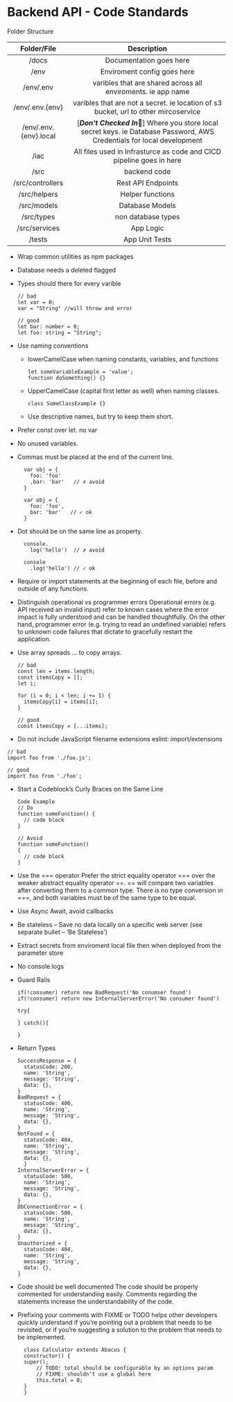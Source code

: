 # Backend API - Code Standards

Folder Structure

|      Folder/File      |                                                              Description                                                               |
| :-------------------: | :------------------------------------------------------------------------------------------------------------------------------------: |
|         /docs         |                                                        Documentation goes here                                                         |
|         /env          |                                                      Enviroment config goes here                                                       |
|       /env/.env       |                                      varibles that are shared across all enviroments. ie app name                                      |
|    /env/.env.{env}    |                          varibles that are not a secret. ie location of s3 bucket, url to other mircoservice                           |
| /env/.env.{env}.local | [***Don't Checked In***:no_entry_sign:] Where you store local secret keys. ie Database Password, AWS Credentials for local development |
|         /iac          |                                  All files used in Infrasturce as code and CICD pipeline goes in here                                  |
|         /src          |                                                              backend code                                                              |
|   /src/controllers    |                                                           Rest API Endpoints                                                           |
|     /src/helpers      |                                                            Helper functions                                                            |
|      /src/models      |                                                            Database Models                                                             |
|      /src/types       |                                                           non database types                                                           |
|     /src/services     |                                                               App Logic                                                                |
|        /tests         |                                                             App Unit Tests                                                             |

- Wrap common utilities as npm packages

- Database needs a deleted flagged

- Types should there for every varible

  ```
  // bad
  let var = 0;
  var = "String" //will throw and error

  // good
  let bar: number = 0;
  let foo: string = "String";
  ```

- Use naming conventions

  - lowerCamelCase when naming constants, variables, and functions
    ```
    let someVariableExample = 'value';
    function doSomething() {}
    ```
  - UpperCamelCase (capital first letter as well) when naming classes.
    ```
    class SomeClassExample {}
    ```
  - Use descriptive names, but try to keep them short.

- Prefer const over let. no var

- No unused variables.

- Commas must be placed at the end of the current line.

  ```
    var obj = {
      foo: 'foo'
      ,bar: 'bar'   // ✗ avoid
    }

    var obj = {
      foo: 'foo',
      bar: 'bar'   // ✓ ok
    }

  ```

- Dot should be on the same line as property.

  ```
    console.
      log('hello')  // ✗ avoid

    console
      .log('hello') // ✓ ok
  ```

- Require or import statements at the beginning of each file, before and outside of any functions.

- Distinguish operational vs programmer errors
  Operational errors (e.g. API received an invalid input) refer to known cases where the error impact is fully understood and can be handled thoughtfully. On the other hand, programmer error (e.g. trying to read an undefined variable) refers to unknown code failures that dictate to gracefully restart the application.

- Use array spreads ... to copy arrays.

  ```
  // bad
  const len = items.length;
  const itemsCopy = [];
  let i;

  for (i = 0; i < len; i += 1) {
    itemsCopy[i] = items[i];
  }

  // good
  const itemsCopy = [...items];
  ```

- Do not include JavaScript filename extensions eslint: import/extensions

```
// bad
import foo from './foo.js';

// good
import foo from './foo';
```

- Start a Codeblock’s Curly Braces on the Same Line

  ```
  Code Example
  // Do
  function someFunction() {
    // code block
  }

  // Avoid
  function someFunction()
  {
    // code block
  }
  ```

- Use the === operator
  Prefer the strict equality operator === over the weaker abstract equality operator ==. == will compare two variables after converting them to a common type. There is no type conversion in ===, and both variables must be of the same type to be equal.

- Use Async Await, avoid callbacks

- Be stateless – Save no data locally on a specific web server (see separate bullet – ‘Be Stateless’)

- Extract secrets from enviroment local file then when deployed from the parameter store

- No console.logs

- Guard Rails

  ```
  if(!consumer) return new BadRequest('No conumser found')
  if(!consumer) return new InternalServerError('No consumer found')
  ```

  ```
  try{

  } catch(){

  }
  ```

- Return Types

  ```
  SuccessResponse = {
    statusCode: 200,
    name: 'String',
    message: 'String',
    data: {},
  }
  BadRequest = {
    statusCode: 400,
    name: 'String',
    message: 'String',
    data: {},
  }
  NotFound = {
    statusCode: 404,
    name: 'String',
    message: 'String',
    data: {},
    }
  InternalServerError = {
    statusCode: 500,
    name: 'String',
    message: 'String',
    data: {},
  }
  DbConnectionError = {
    statusCode: 500,
    name: 'String',
    message: 'String',
    data: {},
  }
  Unauthorized = {
    statusCode: 404,
    name: 'String',
    message: 'String',
    data: {},
  }
  ```

- Code should be well documented
  The code should be properly commented for understanding easily. Comments regarding the statements increase the understandability of the code.

- Prefixing your comments with FIXME or TODO helps other developers quickly understand if you’re pointing out a problem that needs to be revisited, or if you’re suggesting a solution to the problem that needs to be implemented.

  ```
    class Calculator extends Abacus {
    constructor() {
    super();
        // TODO: total should be configurable by an options param
        // FIXME: shouldn’t use a global here
        this.total = 0;
    }
    }
  ```
